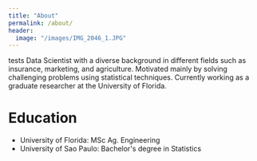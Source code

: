 ```yaml
---
title: "About"
permalink: /about/
header:
  image: "/images/IMG_2046_1.JPG"
---
```


tests Data Scientist with a diverse background in different fields such as insurance, marketing, and agriculture. Motivated mainly by solving challenging problems using statistical techniques. Currently working as a graduate researcher at the University of Florida.

# Education

* University of Florida: MSc Ag. Engineering
* University of Sao Paulo: Bachelor's degree in Statistics
